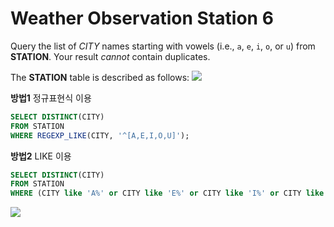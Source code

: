 ﻿# Weather Observation Station 6


Query the list of  _CITY_  names starting with vowels (i.e.,  `a`,  `e`,  `i`,  `o`, or  `u`) from  **STATION**. Your result  _cannot_  contain duplicates.

The  **STATION**  table is described as follows:
![](https://s3.amazonaws.com/hr-challenge-images/9336/1449345840-5f0a551030-Station.jpg)

**방법1**  정규표현식 이용
```sql
SELECT DISTINCT(CITY)
FROM STATION
WHERE REGEXP_LIKE(CITY, '^[A,E,I,O,U]');
```
**방법2**  LIKE 이용
```sql
SELECT DISTINCT(CITY)
FROM STATION
WHERE (CITY like 'A%' or CITY like 'E%' or CITY like 'I%' or CITY like 'O%' or CITY like 'U%');
```

![](https://i.imgur.com/8emEN2O.png)


